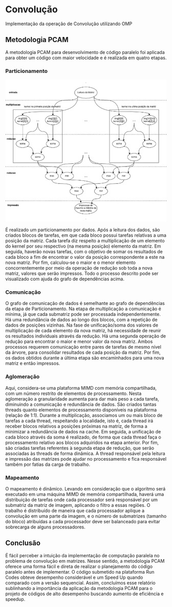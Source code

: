 # Convolução
Implementação da operação de Convolução utilizando OMP

## Metodologia PCAM
A metodologia PCAM para desenvolvimento de código paralelo foi aplicada para obter um código com maior velocidade e é realizada em quatro etapas.

### Particionamento
![O grafo de dependências ilustra, sem perda de generalidade, o particionamento de tarefas na Convolução para uma matriz de tamanho N=10 e um kernel de tamanho M=3.](t1.png)

É realizado um particionamento por dados. Após a leitura dos dados, são criados blocos de tarefas, em que cada bloco possui tarefas relativas a uma posição da matriz. Cada tarefa diz respeito a multiplicação de um elemento do kernel por seu respectivo (na mesma posição) elemento da matriz. Em seguida, haverão novas tarefas, com o objetivo de somar os resultados de cada bloco a fim de encontrar o valor da posição correspondente a este na nova matriz. Por fim, calculou-se o maior e o menor elemento concorrentemente por meio da operação de redução sob toda a nova matriz, valores que serão impressos. Todo o processo descrito pode ser visualizado com ajuda do grafo de dependências acima.

### Comunicação
O grafo de comunicação de dados é semelhante ao grafo de dependências da etapa de Particionamento. Na etapa de multiplicação a comunicação é mínima, já que cada submatriz pode ser processada independentemente. Há uma redundância de dados ao longo dos blocos, com a repetição de dados de posições vizinhas. Na fase de unificação/soma dos valores de multiplicação de cada elemento da nova matriz, há necessidade de reunir os resultados individuais através da redução. Há uma segunda operação de redução para encontrar o maior e menor valor da nova matriz. Ambos processos requerem comunicação entre pares de tarefas de mesmo nível da árvore, para consolidar resultados de cada posição da matriz. Por fim, os dados obtidos durante a última etapa são encaminhados para uma nova matriz e então impressos.

### Aglomeração
Aqui, considera-se uma plataforma MIMD com memória compartilhada, com um número restrito de elementos de processamento. Nesta aglomeração a granularidade aumenta para dar mais peso a cada tarefa, diminuindo a comunicação e redundância de dados. São criados tantas threads quanto elementos de processamento disponíveis na plataforma (relação de 1:1). Durante a multiplicação, associamos um ou mais bloco de tarefas a cada thread, respeitando a localidade, isto é, cada thread irá receber blocos relativos a posições próximas na matriz, de forma a minimizar a redundância de dados na cache. Em seguida, a unificação de cada bloco através da soma é realizado, de forma que cada thread faça o processamento relativo aos blocos adquiridos na etapa anterior. Por fim, são criadas tarefas referentes à segunda etapa de redução, que serão associadas às threads de forma dinâmica. A thread responsável pela leitura e impressão das matrizes pode ajudar no processamento e fica responsável também por fatias da carga de trabalho.

### Mapeamento
O mapeamento é dinâmico. Levando em consideração que o algoritmo será executado em uma máquina MIMD de memória compartilhada, haverá uma distribuição de tarefas onde cada processador será responsável por um submatriz da matriz de imagem, aplicando o filtro a essas regiões. O trabalho é distribuído de maneira que cada processador aplique a convolução em uma parte da imagem, e o número de submatrizes (tamanho do bloco) atribuídas a cada processador deve ser balanceado para evitar sobrecarga de alguns processadores.

## Conclusão
É fácil perceber a intuição da implementação de computação paralela no problema de convolução em matrizes. Nesse sentido, a metodologia PCAM oferece uma forma fácil e direta de realizar o planejamento do código paralelo antes de implementar. O código submetido na plataforma Run Codes obteve desempenho considerável e um Speed Up quando comparado com a versão sequencial. Assim, concluímos esse relatório sublinhando a importância da aplicação da metodologia PCAM para o projeto de códigos de alto desempenho buscando aumento de eficiência e speedup.
